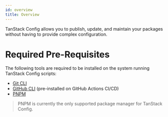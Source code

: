 ```yaml
---
id: overview
title: Overview
---
```


TanStack Config allows you to publish, update, and maintain your packages
without having to provide complex configuration.

# Required Pre-Requisites

The following tools are required to be installed on the system running TanStack Config scripts:

- [Git CLI](https://git-scm.com/downloads)
- [GitHub CLI](https://cli.github.com/) (pre-installed on GitHub Actions CI/CD)
- [PNPM](https://pnpm.io/)

> PNPM is currently the only supported package manager for TanStack Config.
